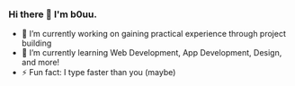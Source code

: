 ### Hi there 👋 I'm b0uu.

- 🔭 I’m currently working on gaining practical experience through project building
- 🌱 I’m currently learning Web Development, App Development, Design, and more!
- ⚡ Fun fact: I type faster than you (maybe)

<!--
**b0uu/b0uu** is a ✨ _special_ ✨ repository because its `README.md` (this file) appears on your GitHub profile.

Here are some ideas to get you started:

- 🔭 I’m currently working on ...
- 🌱 I’m currently learning ...
- 👯 I’m looking to collaborate on ...
- 🤔 I’m looking for help with ...
- 💬 Ask me about ...
- 📫 How to reach me: ...
- 😄 Pronouns: ...
- ⚡ Fun fact: ...
-->
